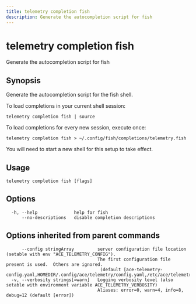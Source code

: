 ```yaml
---
title: telemetry completion fish
description: Generate the autocompletion script for fish
---
```


<!--
This documentation is auto generated by a script.
Please do not edit this file directly.
-->

<!-- markdownlint-disable-next-line single-title -->
# telemetry completion fish

Generate the autocompletion script for fish

## Synopsis

Generate the autocompletion script for the fish shell.

To load completions in your current shell session:

	telemetry completion fish | source

To load completions for every new session, execute once:

	telemetry completion fish > ~/.config/fish/completions/telemetry.fish

You will need to start a new shell for this setup to take effect.


## Usage

```plaintext
telemetry completion fish [flags]
```

## Options

```plaintext
  -h, --help              help for fish
      --no-descriptions   disable completion descriptions
```

## Options inherited from parent commands

```plaintext
      --config stringArray         server configuration file location (setable with env "ACE_TELEMETRY_CONFIG"). 
                                   The first configuration file present is used.  Others are ignored.
                                    (default [ace-telemetry-config.yaml,HOMEDIR/.config/ace/telemetry/config.yaml,/etc/ace/telemetry/config.yaml])
  -v, --verbosity strings[=warn]   Logging verbosity level (also setable with environment variable ACE_TELEMETRY_VERBOSITY)
                                   Aliases: error=0, warn=4, info=8, debug=12 (default [error])
```
